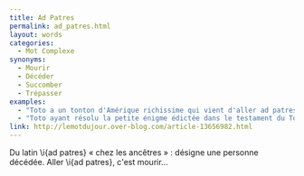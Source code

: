 ```yaml
---
title: Ad Patres
permalink: ad_patres.html
layout: words
categories:
  - Mot Complexe
synonyms:
  - Mourir
  - Décéder
  - Succomber
  - Trépasser
examples:
  - "Toto a un tonton d'Amérique richissime qui vient d'aller ad patres, laissant un héritage colossal. (cf. histoires)"
  - "Toto ayant résolu la petite énigme édictée dans le testament du Tonton d'Armorique parti ad patres vient d'accéder à la ploutocratie : il est devenu richissime. Aujourd'hui, nous avons affaire à un grand expert de numismatique et brasse les valeurs fiduciaires à tour de bras. (cf. histoires)"
link: http://lemotdujour.over-blog.com/article-13656982.html
---
```


Du latin \i{ad patres} « chez les ancêtres » : désigne une personne décédée. Aller \i{ad patres}, c'est mourir...
